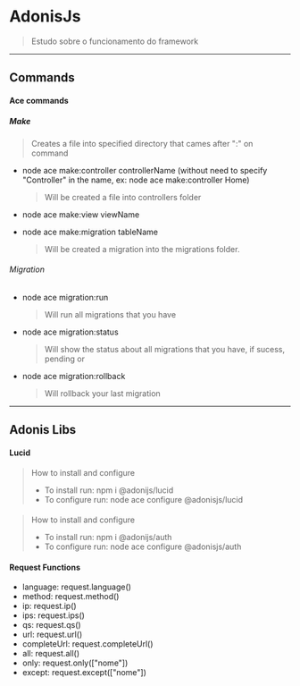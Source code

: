 # AdonisJs

> Estudo sobre o funcionamento do framework

---

## Commands

#### Ace commands

##### Make

> Creates a file into specified directory that cames after ":" on command

- node ace make:controller controllerName (without need to specify "Controller" in the name, ex: node ace make:controller Home)

  > Will be created a file into controllers folder

- node ace make:view viewName

- node ace make:migration tableName
  > Will be created a migration into the migrations folder.

###### Migration

- node ace migration:run

  > Will run all migrations that you have

- node ace migration:status
  > Will show the status about all migrations that you have, if sucess, pending or
- node ace migration:rollback
  > Will rollback your last migration

---

## Adonis Libs

#### Lucid 
> How to install and configure
> - To install run: npm i @adonijs/lucid
> - To configure run: node ace configure @adonisjs/lucid

#### 
> How to install and configure
> - To install run: npm i @adonijs/auth
> - To configure run: node ace configure @adonisjs/auth

#### Request Functions

- language: request.language()
- method: request.method()
- ip: request.ip()
- ips: request.ips()
- qs: request.qs()
- url: request.url()
- completeUrl: request.completeUrl()
- all: request.all()
- only: request.only(["nome"])
- except: request.except(["nome"])
